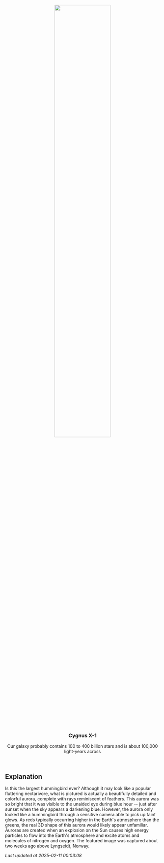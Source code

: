 <p align='center'>
    <img src='https://apod.nasa.gov/apod/image/2502/BirdAurora_Coulon_960.jpg' width='60%' />
    <h3 align="center">Cygnus X-1</h3>
    <p align="center">Our galaxy probably contains 100 to 400 billion stars and is about 100,000 light-years across</p>
</p>
<br/>

Explanation
--
Is this the largest hummingbird ever?  Although it may look like a popular fluttering nectarivore, what is pictured is actually a beautifully detailed and colorful aurora, complete with rays reminiscent of feathers. This aurora was so bright that it was visible to the unaided eye during blue hour -- just after sunset when the sky appears a darkening blue.  However, the aurora only looked like a hummingbird through a sensitive camera able to pick up faint glows. As reds typically occurring higher in the Earth's atmosphere than the greens, the real 3D shape of this aurora would likely appear unfamiliar.  Auroras are created when an explosion on the Sun causes high energy particles to flow into the Earth's atmosphere and excite atoms and molecules of nitrogen and oxygen.  The featured image was captured about two weeks ago above Lyngseidt, Norway.


*Last updated at 2025-02-11 00:03:08*
